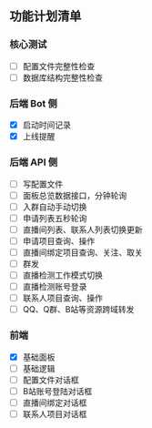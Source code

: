 
## 功能计划清单

### 核心测试

- [ ] 配置文件完整性检查
- [ ] 数据库结构完整性检查

### 后端 Bot 侧

- [x] 启动时间记录
- [x] 上线提醒

### 后端 API 侧

- [ ] 写配置文件
- [ ] 面板总览数据接口，分钟轮询
- [ ] 入群自动手动切换
- [ ] 申请列表五秒轮询
- [ ] 直播间列表、联系人列表切换更新
- [ ] 申请项目查询、操作
- [ ] 直播间绑定项目查询、关注、取关
- [ ] 群发
- [ ] 直播检测工作模式切换
- [ ] 直播检测账号登录
- [ ] 联系人项目查询、操作
- [ ] QQ、Q群、B站等资源跨域转发

### 前端

- [x] 基础面板
- [ ] 基础逻辑
- [ ] 配置文件对话框
- [ ] B站账号登陆对话框
- [ ] 直播间绑定对话框
- [ ] 联系人项目对话框